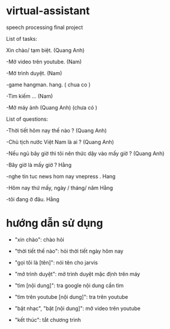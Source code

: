 # virtual-assistant
speech processing final project

List of tasks:

Xin chào/ tạm biệt. (Quang Anh)

-Mở video trên youtube.			(Nam)

-Mở trình duyệt.		(Nam)

-game hangman. hang. ( chua co )

-Tìm kiếm … 		(Nam)

-Mở máy ảnh (Quang Anh) (chưa có )


List of questions:

-Thời tiết hôm nay thế nào ? (Quang Anh)

-Chủ tịch nước Việt Nam là ai ? (Quang Anh)

-Nếu ngủ bây giờ thì tôi nên thức dậy vào mấy giờ ? (Quang Anh)

-Bây giờ là mấy giờ ? Hằng

-nghe tin tuc news hom nay vnepress . Hang

-Hôm nay thứ mấy, ngày / tháng/ năm Hằng

-tôi đang ở đâu. Hằng


# hướng dẫn sử dụng

- "xin chào": chào hỏi

- "thời tiết thế nào": hỏi thời tiết ngày hôm nay

- "gọi tôi là [tên]": nói tên cho jarvis

- "mở trình duyệt": mở trình duyệt mặc định trên máy

- "tìm [nội dung]": tra google nội dung cần tìm

- "tìm trên youtube [nội dung]": tra trên youtube

- "bật nhạc", "bật [nội dung]": mở video trên youtube

- "kết thúc": tắt chương trình
